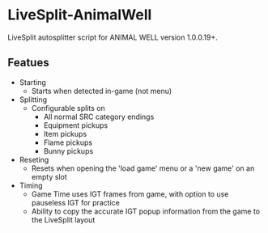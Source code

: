 # LiveSplit-AnimalWell

LiveSplit autosplitter script for ANIMAL WELL version 1.0.0.19+.

## Featues

- Starting
  + Starts when detected in-game (not menu)
- Splitting
  + Configurable splits on
    + All normal SRC category endings
    + Equipment pickups
    + Item pickups
    + Flame pickups
    + Bunny pickups
- Reseting
  + Resets when opening the 'load game' menu or a 'new game' on an empty slot
- Timing
  + Game Time uses IGT frames from game, with option to use pauseless IGT for practice
  + Ability to copy the accurate IGT popup information from the game to the LiveSplit layout
